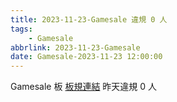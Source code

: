 ```yaml
---
title: 2023-11-23-Gamesale 違規 0 人
tags:
    - Gamesale
abbrlink: 2023-11-23-Gamesale
date: Gamesale-2023-11-23 12:00:00
---
```

Gamesale 板 [板規連結](https://www.ptt.cc/bbs/Gossiping/M.1637425085.A.07D.html)
昨天違規 0 人
